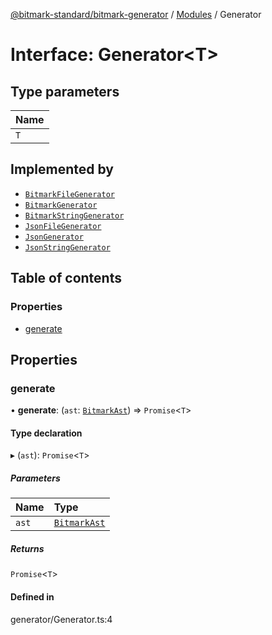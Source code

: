 [@bitmark-standard/bitmark-generator](../API.md) / [Modules](../modules.md) / Generator

# Interface: Generator<T\>

## Type parameters

| Name |
| :------ |
| `T` |

## Implemented by

- [`BitmarkFileGenerator`](../classes/BitmarkFileGenerator.md)
- [`BitmarkGenerator`](../classes/BitmarkGenerator.md)
- [`BitmarkStringGenerator`](../classes/BitmarkStringGenerator.md)
- [`JsonFileGenerator`](../classes/JsonFileGenerator.md)
- [`JsonGenerator`](../classes/JsonGenerator.md)
- [`JsonStringGenerator`](../classes/JsonStringGenerator.md)

## Table of contents

### Properties

- [generate](Generator.md#generate)

## Properties

### generate

• **generate**: (`ast`: [`BitmarkAst`](BitmarkAst.md)) => `Promise`<`T`\>

#### Type declaration

▸ (`ast`): `Promise`<`T`\>

##### Parameters

| Name | Type |
| :------ | :------ |
| `ast` | [`BitmarkAst`](BitmarkAst.md) |

##### Returns

`Promise`<`T`\>

#### Defined in

generator/Generator.ts:4

